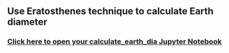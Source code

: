 ## Use Eratosthenes technique to calculate Earth diameter

### [Click here to open your calculate_earth_dia Jupyter Notebook](https://bushastrolab.com/hub/user-redirect/git-pull?repo=https%3A%2F%2Fgithub.com%2Fchandrunarayan%2Fastronomy&branch=gh-pages&urlpath=lab%2Ftree%2Fastronomy%2Fprojects%2F2_calculate_earth_dia%2Feratosthenes_earth_circum.ipynb?reset)
